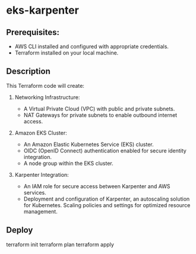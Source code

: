# eks-karpenter

## Prerequisites:

* AWS CLI installed and configured with appropriate credentials.
* Terraform installed on your local machine.


## Description
This Terraform code will create:

1) Networking Infrastructure:
    * A Virtual Private Cloud (VPC) with public and private subnets.
    * NAT Gateways for private subnets to enable outbound internet access.

2) Amazon EKS Cluster:

    * An Amazon Elastic Kubernetes Service (EKS) cluster.
    * OIDC (OpenID Connect) authentication enabled for secure identity integration.
    * A node group within the EKS cluster.

3) Karpenter Integration:
    * An IAM role for secure access between Karpenter and AWS services.
    * Deployment and configuration of Karpenter, an autoscaling solution for Kubernetes.
    Scaling policies and settings for optimized resource management.

## Deploy
terraform init
terraform plan
terraform apply